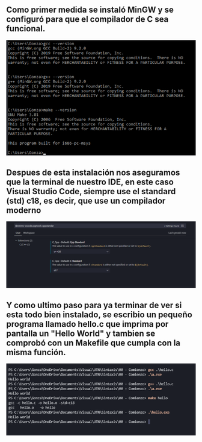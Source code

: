 ## Como primer medida se instaló MinGW y se configuró para que el compilador de C sea funcional.

<img src="https://github.com/GnzLC/SSL/blob/main/00-CHelloWorld/versiones.png" />

## Despues de esta instalación nos aseguramos que la terminal de nuestro IDE, en este caso Visual Studio Code, siempre use el standard (std) c18, es decir, que use un compilador moderno
<img src="https://github.com/GnzLC/SSL/blob/main/00-CHelloWorld/std.png"/>

## Y como ultimo paso para ya terminar de ver si esta todo bien instalado, se escribio un pequeño programa llamado hello.c que imprima por pantalla un "Hello World" y tambien se comprobó con un Makefile que cumpla con la misma función.

<img src="https://github.com/GnzLC/SSL/blob/main/00-CHelloWorld/terminal.png"/>
